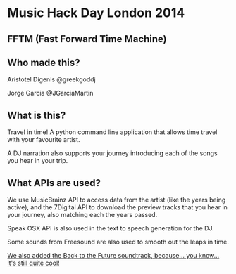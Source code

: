 Music Hack Day London 2014
==========================

## FFTM (Fast Forward Time Machine)

## Who made this?

Aristotel Digenis   @greekgoddj

Jorge Garcia        @JGarciaMartin

## What is this?

Travel in time! A python command line application that allows time travel with your favourite artist.
 
A DJ narration also supports your journey introducing each of the songs you hear in your trip.

## What APIs are used?

We use MusicBrainz API to access data from the artist (like the years being active), and the 7Digital API to download the preview
tracks that you hear in your journey, also matching each the years passed.

Speak OSX API is also used in the text to speech generation for the DJ.

Some sounds from Freesound are also used to smooth out the leaps in time.

[We also added the Back to the Future soundtrack, because... you know... it's still quite cool!](https://www.youtube.com/watch?v=e8TZbze72Bc)
